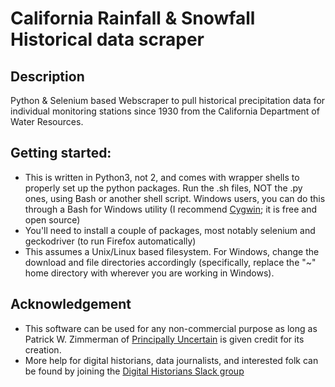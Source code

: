 # California Rainfall & Snowfall Historical data scraper

## Description
Python & Selenium based Webscraper to pull historical precipitation data for individual monitoring stations since 1930 from the California Department of Water Resources.

## Getting started:
* This is written in Python3, not 2, and comes with wrapper shells to properly set up the python packages.  Run the .sh files, NOT the .py ones, using Bash or another shell script.  Windows users, you can do this through a Bash for Windows utility (I recommend [Cygwin](https://www.cygwin.com/); it is free and open source)
* You'll need to install a couple of packages, most notably selenium and geckodriver (to run Firefox automatically)
* This assumes a Unix/Linux based filesystem.  For Windows, change the download and file directories accordingly (specifically, replace the "~" home directory with wherever you are working in Windows).

## Acknowledgement
* This software can be used for any non-commercial purpose as long as Patrick W. Zimmerman of [Principally Uncertain](https://principallyuncertain.com) is given credit for its creation.  
* More help for digital historians, data journalists, and interested folk can be found by joining the [Digital Historians Slack group](https://forms.gle/hJUGumGie913mn5y7)
